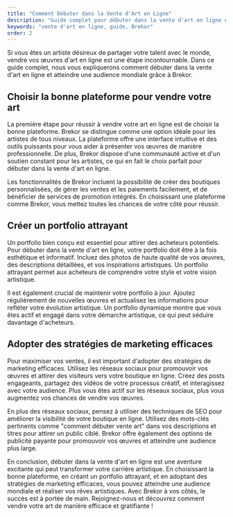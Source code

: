 ```yaml
---
title: "Comment Débuter dans la Vente d'Art en Ligne"
description: "Guide complet pour débuter dans la vente d'art en ligne et atteindre une audience mondiale avec Brekor."
keywords: "vente d'art en ligne, guide, Brekor"
order: 2
---
```


Si vous êtes un artiste désireux de partager votre talent avec le monde, vendre vos œuvres d'art en ligne est une étape incontournable. Dans ce guide complet, nous vous expliquerons comment débuter dans la vente d'art en ligne et atteindre une audience mondiale grâce à Brekor.

## Choisir la bonne plateforme pour vendre votre art

La première étape pour réussir à vendre votre art en ligne est de choisir la bonne plateforme. Brekor se distingue comme une option idéale pour les artistes de tous niveaux. La plateforme offre une interface intuitive et des outils puissants pour vous aider à présenter vos œuvres de manière professionnelle. De plus, Brekor dispose d'une communauté active et d'un soutien constant pour les artistes, ce qui en fait le choix parfait pour débuter dans la vente d'art en ligne.

Les fonctionnalités de Brekor incluent la possibilité de créer des boutiques personnalisées, de gérer les ventes et les paiements facilement, et de bénéficier de services de promotion intégrés. En choisissant une plateforme comme Brekor, vous mettez toutes les chances de votre côté pour réussir.


## Créer un portfolio attrayant

Un portfolio bien conçu est essentiel pour attirer des acheteurs potentiels. Pour débuter dans la vente d'art en ligne, votre portfolio doit être à la fois esthétique et informatif. Incluez des photos de haute qualité de vos œuvres, des descriptions détaillées, et vos inspirations artistiques. Un portfolio attrayant permet aux acheteurs de comprendre votre style et votre vision artistique.

Il est également crucial de maintenir votre portfolio à jour. Ajoutez régulièrement de nouvelles œuvres et actualisez les informations pour refléter votre évolution artistique. Un portfolio dynamique montre que vous êtes actif et engagé dans votre démarche artistique, ce qui peut séduire davantage d'acheteurs.


## Adopter des stratégies de marketing efficaces

Pour maximiser vos ventes, il est important d'adopter des stratégies de marketing efficaces. Utilisez les réseaux sociaux pour promouvoir vos œuvres et attirer des visiteurs vers votre boutique en ligne. Créez des posts engageants, partagez des vidéos de votre processus créatif, et interagissez avec votre audience. Plus vous êtes actif sur les réseaux sociaux, plus vous augmentez vos chances de vendre vos œuvres.

En plus des réseaux sociaux, pensez à utiliser des techniques de SEO pour améliorer la visibilité de votre boutique en ligne. Utilisez des mots-clés pertinents comme "comment débuter vente art" dans vos descriptions et titres pour attirer un public ciblé. Brekor offre également des options de publicité payante pour promouvoir vos œuvres et atteindre une audience plus large.

En conclusion, débuter dans la vente d'art en ligne est une aventure excitante qui peut transformer votre carrière artistique. En choisissant la bonne plateforme, en créant un portfolio attrayant, et en adoptant des stratégies de marketing efficaces, vous pouvez atteindre une audience mondiale et réaliser vos rêves artistiques. Avec Brekor à vos côtés, le succès est à portée de main. Rejoignez-nous et découvrez comment vendre votre art de manière efficace et gratifiante !
